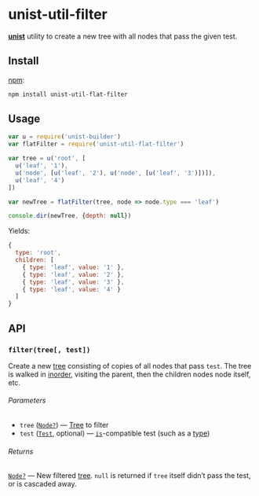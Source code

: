 # unist-util-filter

[**unist**](https://github.com/syntax-tree/unist) utility to create a new tree with all nodes that pass the
given test.

## Install

[npm](https://docs.npmjs.com/cli/install):

```sh
npm install unist-util-flat-filter
```

## Usage

```js
var u = require('unist-builder')
var flatFilter = require('unist-util-flat-filter')

var tree = u('root', [
  u('leaf', '1'),
  u('node', [u('leaf', '2'), u('node', [u('leaf', '3')])]),
  u('leaf', '4')
])

var newTree = flatFilter(tree, node => node.type === 'leaf')

console.dir(newTree, {depth: null})
```

Yields:

```js
{
  type: 'root',
  children: [
    { type: 'leaf', value: '1' },
    { type: 'leaf', value: '2' },
    { type: 'leaf', value: '3' },
    { type: 'leaf', value: '4' }
  ]
}
```

## API

### `filter(tree[, test])`

Create a new [tree](https://github.com/syntax-tree/unist#tree) consisting of copies of all nodes that pass `test`.
The tree is walked in [inorder](https://www.geeksforgeeks.org/tree-traversals-inorder-preorder-and-postorder/), visiting the parent, then the children nodes node itself, etc.

###### Parameters

*   `tree` ([`Node?`](https://github.com/syntax-tree/unist#node))
    — [Tree](https://github.com/syntax-tree/unist#tree) to filter
*   `test` ([`Test`](https://github.com/syntax-tree/unist-util-is), optional) — [`is`](https://github.com/syntax-tree/unist-util-is)-compatible test (such as a
    [type](https://github.com/syntax-tree/unist#type))

###### Returns

[`Node?`](https://github.com/syntax-tree/unist#node) — New filtered [tree](https://github.com/syntax-tree/unist#tree).
`null` is returned if `tree` itself didn’t pass the test, or is cascaded away.
